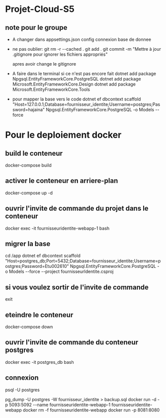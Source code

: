 # Projet-Cloud-S5

## note pour le groupe
* A changer dans appsettings.json config connexion base de donnee

* ne pas oublier:
    git rm -r --cached .
    git add .
    git commit -m "Mettre à jour .gitignore pour ignorer les fichiers appropriés"

    apres avoir change le gitignore

* A faire dans le terminal si ce n'est pas encore fait
    dotnet add package Npgsql.EntityFrameworkCore.PostgreSQL
    dotnet add package Microsoft.EntityFrameworkCore.Design
    dotnet add package Microsoft.EntityFrameworkCore.Tools

* pour mapper la base vers le code
    dotnet ef dbcontext scaffold "Host=127.0.0.1;Database=fournisseur_identite;Username=postgres;Password=hajaina" Npgsql.EntityFrameworkCore.PostgreSQL -o Models --force

# Pour le deploiement docker
## build le conteneur
docker-compose build 
## activer le conteneur en arriere-plan
docker-compose up -d
## ouvrir l'invite de commande du projet dans le conteneur
docker exec -it fournisseuridentite-webapp-1 bash
## migrer la base 
cd /app
dotnet ef dbcontext scaffold "Host=postgres_db;Port=5432;Database=fournisseur_identite;Username=postgres;Password=Etu002610" Npgsql.EntityFrameworkCore.PostgreSQL -o Models --force --project fournisseurIdentite.csproj
## si vous voulez sortir de l'invite de commande
exit
## eteindre le conteneur
docker-compose down

## ouvrir l'invite de commande du conteneur postgres 
docker exec -it postgres_db bash
## connexion 
psql -U postgres

pg_dump -U postgres -W fournisseur_identite > backup.sql
docker run -d -p 5093:5092 --name fournisseuridentite-webapp-1 fournisseuridentite-webapp
docker rm -f fournisseuridentite-webapp
docker run -p 8081:8080
